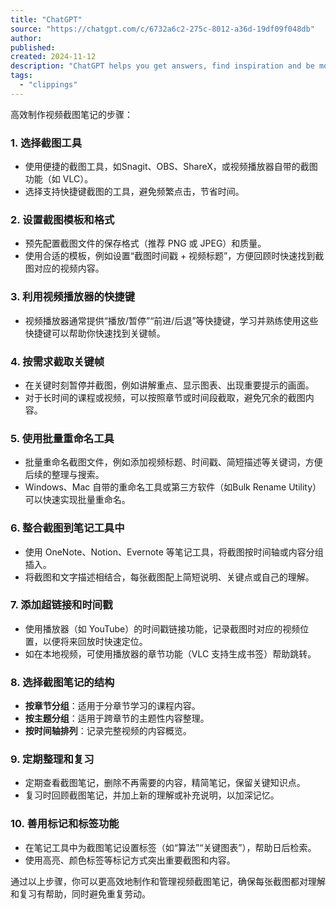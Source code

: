 ```yaml
---
title: "ChatGPT"
source: "https://chatgpt.com/c/6732a6c2-275c-8012-a36d-19df09f048db"
author:
published:
created: 2024-11-12
description: "ChatGPT helps you get answers, find inspiration and be more productive. It is free to use and easy to try. Just ask and ChatGPT can help with writing, learning, brainstorming and more."
tags:
  - "clippings"
---
```

高效制作视频截图笔记的步骤：

### 1\. **选择截图工具**

- 使用便捷的截图工具，如Snagit、OBS、ShareX，或视频播放器自带的截图功能（如 VLC）。
- 选择支持快捷键截图的工具，避免频繁点击，节省时间。

### 2\. **设置截图模板和格式**

- 预先配置截图文件的保存格式（推荐 PNG 或 JPEG）和质量。
- 使用合适的模板，例如设置“截图时间戳 + 视频标题”，方便回顾时快速找到截图对应的视频内容。

### 3\. **利用视频播放器的快捷键**

- 视频播放器通常提供“播放/暂停”“前进/后退”等快捷键，学习并熟练使用这些快捷键可以帮助你快速找到关键帧。

### 4\. **按需求截取关键帧**

- 在关键时刻暂停并截图，例如讲解重点、显示图表、出现重要提示的画面。
- 对于长时间的课程或视频，可以按照章节或时间段截取，避免冗余的截图内容。

### 5\. **使用批量重命名工具**

- 批量重命名截图文件，例如添加视频标题、时间戳、简短描述等关键词，方便后续的整理与搜索。
- Windows、Mac 自带的重命名工具或第三方软件（如Bulk Rename Utility）可以快速实现批量重命名。

### 6\. **整合截图到笔记工具中**

- 使用 OneNote、Notion、Evernote 等笔记工具，将截图按时间轴或内容分组插入。
- 将截图和文字描述相结合，每张截图配上简短说明、关键点或自己的理解。

### 7\. **添加超链接和时间戳**

- 使用播放器（如 YouTube）的时间戳链接功能，记录截图时对应的视频位置，以便将来回放时快速定位。
- 如在本地视频，可使用播放器的章节功能（VLC 支持生成书签）帮助跳转。

### 8\. **选择截图笔记的结构**

- **按章节分组**：适用于分章节学习的课程内容。
- **按主题分组**：适用于跨章节的主题性内容整理。
- **按时间轴排列**：记录完整视频的内容概览。

### 9\. **定期整理和复习**

- 定期查看截图笔记，删除不再需要的内容，精简笔记，保留关键知识点。
- 复习时回顾截图笔记，并加上新的理解或补充说明，以加深记忆。

### 10\. **善用标记和标签功能**

- 在笔记工具中为截图笔记设置标签（如“算法”“关键图表”），帮助日后检索。
- 使用高亮、颜色标签等标记方式突出重要截图和内容。

通过以上步骤，你可以更高效地制作和管理视频截图笔记，确保每张截图都对理解和复习有帮助，同时避免重复劳动。